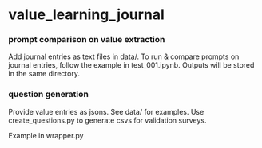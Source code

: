 # value_learning_journal


### prompt comparison on value extraction
Add journal entries as text files in data/. 
To run & compare prompts on journal entries, follow the example in test_001.ipynb. 
Outputs will be stored in the same directory.

### question generation
Provide value entries as jsons. See data/ for examples. 
Use create_questions.py to generate csvs for validation surveys.

Example in wrapper.py
